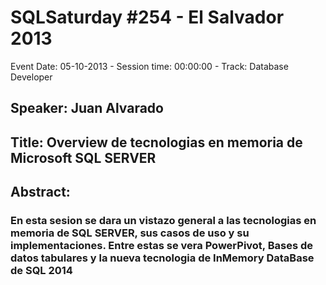 # SQLSaturday #254 - El Salvador 2013
Event Date: 05-10-2013 - Session time: 00:00:00 - Track: Database Developer
## Speaker: Juan Alvarado
## Title: Overview de tecnologias en memoria de Microsoft SQL SERVER
## Abstract:
### En esta sesion se dara un vistazo general a las tecnologias en memoria de SQL SERVER, sus casos de uso y su implementaciones.  Entre estas se vera PowerPivot, Bases de datos tabulares y la nueva tecnologia de InMemory DataBase de SQL 2014
